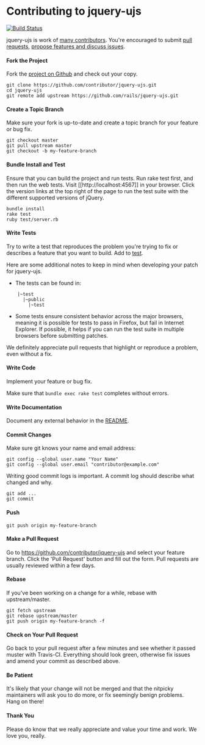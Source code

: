 Contributing to jquery-ujs
=====================

[![Build Status](https://travis-ci.org/rails/jquery-ujs.svg?branch=master)](https://travis-ci.org/rails/jquery-ujs)

jquery-ujs is work of [many contributors](https://github.com/rails/jquery-ujs/graphs/contributors). You're encouraged to submit [pull requests](https://github.com/rails/jquery-ujs/pulls), [propose features and discuss issues](https://github.com/rails/jquery-ujs/issues).

#### Fork the Project

Fork the [project on Github](https://github.com/rails/jquery-ujs) and check out your copy.

```
git clone https://github.com/contributor/jquery-ujs.git
cd jquery-ujs
git remote add upstream https://github.com/rails/jquery-ujs.git
```

#### Create a Topic Branch

Make sure your fork is up-to-date and create a topic branch for your feature or bug fix.

```
git checkout master
git pull upstream master
git checkout -b my-feature-branch
```

#### Bundle Install and Test

Ensure that you can build the project and run tests. Run rake test first, and then run the web tests. Visit [[http://localhost:4567]] in your browser. Click the version links at the top right of the page to run the test suite with the different supported versions of jQuery.

```
bundle install
rake test
ruby test/server.rb
```

#### Write Tests

Try to write a test that reproduces the problem you're trying to fix or describes a feature that you want to build. Add to [test](test).

Here are some additional notes to keep in mind when developing your patch for jquery-ujs.

* The tests can be found in:
```
    |~test
      |~public
        |~test
```
* Some tests ensure consistent behavior across the major browsers, meaning it is possible for tests to pass in Firefox, but fail in Internet Explorer. If possible, it helps if you can run the test suite in multiple browsers before submitting patches.

We definitely appreciate pull requests that highlight or reproduce a problem, even without a fix.

#### Write Code

Implement your feature or bug fix.

Make sure that `bundle exec rake test` completes without errors.

#### Write Documentation

Document any external behavior in the [README](README.md).

#### Commit Changes

Make sure git knows your name and email address:

```
git config --global user.name "Your Name"
git config --global user.email "contributor@example.com"
```

Writing good commit logs is important. A commit log should describe what changed and why.

```
git add ...
git commit
```

#### Push

```
git push origin my-feature-branch
```

#### Make a Pull Request

Go to https://github.com/contributor/jquery-ujs and select your feature branch. Click the 'Pull Request' button and fill out the form. Pull requests are usually reviewed within a few days.

#### Rebase

If you've been working on a change for a while, rebase with upstream/master.

```
git fetch upstream
git rebase upstream/master
git push origin my-feature-branch -f
```

#### Check on Your Pull Request

Go back to your pull request after a few minutes and see whether it passed muster with Travis-CI. Everything should look green, otherwise fix issues and amend your commit as described above.

#### Be Patient

It's likely that your change will not be merged and that the nitpicky maintainers will ask you to do more, or fix seemingly benign problems. Hang on there!

#### Thank You

Please do know that we really appreciate and value your time and work. We love you, really.
